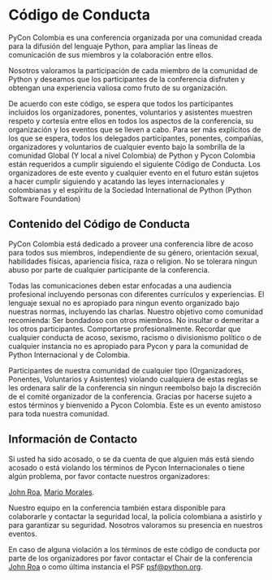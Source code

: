 # Código de Conducta
PyCon Colombia es una conferencia organizada por una comunidad creada para la difusión del lenguaje Python, para ampliar las líneas de comunicación de sus miembros y la colaboración entre ellos.

Nosotros valoramos la participación de cada miembro de la comunidad de Python y deseamos que los participantes de la conferencia disfruten y obtengan una experiencia valiosa como fruto de su organización.

De acuerdo con este código, se espera que todos los participantes incluidos los organizadores, ponentes, voluntarios y asistentes muestren respeto y cortesía entre ellos en todos los aspectos de la conferencia, su organización y los eventos que se lleven a cabo.
Para ser más explícitos de los que se espera, todos los delegados participantes, ponentes, compañías, organizadores y voluntarios de cualquier evento bajo la sombrilla de la comunidad Global (Y local a nivel Colombia) de Python y Pycon Colombia están requeridos a cumplir siguiendo el siguiente Código de Conducta. Los organizadores de este evento y cualquier evento en el futuro están sujetos a hacer cumplir siguiendo y acatando las leyes internacionales y colombianas y el espíritu de la Sociedad International de Python (Python Software Foundation)

## Contenido del Código de Conducta
PyCon Colombia está dedicado a proveer una conferencia libre de acoso para todos sus miembros, independiente de su género, orientación sexual, habilidades físicas, apariencia física, raza o religion. No se tolerara ningun abuso por parte de cualquier participante de la conferencia.

Todas las comunicaciones deben estar enfocadas a una audiencia profesional incluyendo personas con diferentes currículos y experiencias. El lenguaje sexual no es apropiado para ningun evento organizado bajo nuestras normas, incluyendo las charlas.
Nuestro objetivo como comunidad recomienda: Ser bondadoso con otros miembros. No insultar o demeritar a los otros participantes. Comportarse profesionalmente. Recordar que cualquier conducta de acoso, sexismo, racismo o divisionismo político o de cualquier instancia no es apropiado para Pycon y para la comunidad de Python Internacional y de Colombia.

Participantes de nuestra comunidad de cualquier tipo (Organizadores, Ponentes, Voluntarios y Asistentes) violando cualquiera de estas reglas se les ordenara salir de la conferencia sin ningun reembolso bajo la discreción de el comité organizador de la conferencia. Gracias por hacerse sujeto a estos términos y bienvenido a Pycon Colombia. Este es un evento amistoso para toda nuestra comunidad.

## Información de Contacto
Si usted ha sido acosado, o se da cuenta de que alguien más está siendo acosado o está violando los términos de Pycon Internacionales o tiene algún problema, por favor contacte nuestros organizadores:

[John Roa](mailto:john@pycon.co), [Mario Morales](mailto:mario@pycon.co).

Nuestro equipo en la conferencia también estara disponible para colaborarle y contactar la seguridad local, la policía colombiana a asistirlo y para garantizar su seguridad. Nosotros valoramos su presencia en nuestros eventos.

En caso de alguna violación a los términos de este código de conducta por parte de los organizadores por favor contactar el Chair de la conferencia [John Roa](mailto:john@pycon.co) o como última instancia el PSF psf@python.org.
